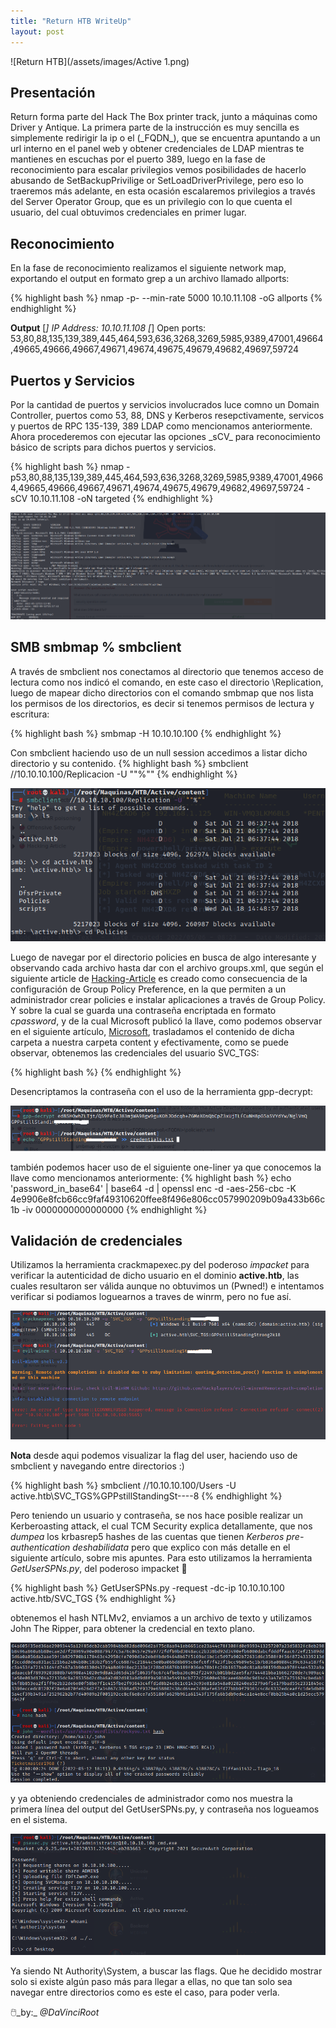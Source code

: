 ```yaml
---
title: "Return HTB WriteUp"
layout: post
---
```

![Return HTB](/assets/images/Active 1.png)


<h2>Presentación</h2>
Return forma parte del Hack The Box printer track, junto a máquinas como Driver y Antique. La primera parte de la instrucción es muy sencilla es simplemente redirigir la ip o el (_FQDN_), que se encuentra apuntando a un url interno en el panel web y obtener credenciales de LDAP mientras te mantienes en escuchas por el puerto 389, luego en la fase de reconocimiento para  escalar privilegios vemos posibilidades de hacerlo abusando de SetBackupPrivilige or SetLoadDriverPrivilege, pero eso lo traeremos más adelante, en esta ocasión escalaremos privilegios a través del Server Operator Group, que es un privilegio con lo que cuenta el usuario, del cual obtuvimos credenciales en primer lugar.

<h2>Reconocimiento</h2>

En la fase de reconocimiento realizamos el siguiente network map, exportando el output en formato grep a un archivo llamado allports:
  
{% highlight bash %}
nmap -p- --min-rate 5000 10.10.11.108 -oG allports
{% endhighlight %}

**Output** 
[*] IP Address: 10.10.11.108
[*] Open ports: 53,80,88,135,139,389,445,464,593,636,3268,3269,5985,9389,47001,49664,49665,49666,49667,49671,49674,49675,49679,49682,49697,59724

<h2>Puertos y Servicios</h2>
Por la cantidad de puertos y servicios involucrados luce comno un Domain Controller, puertos como 53, 88, DNS y Kerberos resepctivamente, servicos y puertos de RPC 135-139, 389 LDAP como mencionamos anteriormente. Ahora procederemos con ejecutar las opciones _sCV_ para reconocimiento básico de scripts para dichos puertos y servicios. 

{% highlight bash %}
nmap -p53,80,88,135,139,389,445,464,593,636,3268,3269,5985,9389,47001,49664,49665,49666,49667,49671,49674,49675,49679,49682,49697,59724 -sCV 10.10.11.108 -oN targeted
{% endhighlight %}

![Ative HTB](/assets/images/services.png)

<h2> SMB smbmap % smbclient </h2>
A través de smbclient nos conectamos al directorio que tenemos acceso de lectura como nos indicó el comando, en este caso el directorio \Replication, luego de mapear dicho directorios con el comando smbmap que nos lista los permisos de los directorios, es decir si tenemos permisos de lectura y escritura:

{% highlight bash %}
smbmap -H 10.10.10.100
{% endhighlight %}

Con smbclient haciendo uso de un null session accedimos a listar dicho directorio y su contenido.
{% highlight bash %}
smbclient //10.10.10.100/Replicacion -U ""%""
{% endhighlight %}

![Ative HTB](/assets/images/smbclient.png)

Luego de navegar por el directorio policies en busca de algo interesante y observando cada archivo hasta dar con el archivo groups.xml, que según el siguiente article de [Hacking-Article][Hacking-Article] es creado como consecuencia de la configuración de Group Policy Preference, en la que permiten a un administrador crear policies e instalar aplicaciones a través de Group Policy. Y sobre la cual se guarda una contraseña encriptada en formato _cpassword_, y de la cual Microsoft publicó la llave, como podemos observar en el siguiente artículo, [Microsoft][Microsoft], trasladamos el contenido de dicha carpeta a nuestra carpeta content y efectivamente, como se puede observar, obtenemos las credenciales del usuario SVC_TGS:

{% highlight bash %} <?xml version="1.0" encoding="utf-8"?>
<Groups clsid="{3125E937-EB16-4b4c-9934-544FC6D24D26}"><User clsid="{DF5F1855-51E5-4d24-8B1A-D9BDE98BA1D1}" name="active.htb\SVC_TGS" image="2" changed="2018-07-18 20:46:06" uid="{EF57DA28-5F69-4530-A59E-AAB58578219D}"><Properties action="U" newName="" fullName="" description="" cpassword="edBSHOwhZLTjt/QS9FeIcJ83mjWA98gw9guKOhJOdcqh+ZGMeXOsQbCpZ3xUjTLfCuNH8pG5aSVYdYw/NglVmQ" changeLogon="0" noChange="1" neverExpires="1" acctDisabled="0" userName="active.htb\SVC_TGS"/></User>
</Groups> {% endhighlight %}

Desencriptamos la contraseña con el uso de la herramienta gpp-decrypt:

![Ative HTB](/assets/images/ggp.png)

también podemos hacer uso de el siguiente one-liner ya que conocemos la llave como mencionamos anteriormente:
{% highlight bash %} 
echo 'password_in_base64' | base64 -d | openssl enc -d -aes-256-cbc -K 4e9906e8fcb66cc9faf49310620ffee8f496e806cc057990209b09a433b66c1b -iv 0000000000000000 
{% endhighlight %}

<h2>Validación de credenciales</h2>

Utilizamos la herramienta crackmapexec.py del poderoso _impacket_ para verificar la autenticidad de dicho usuario en el dominio **active.htb**, las cuales resultaron ser válida aunque no obtuvimos un (Pwned!) e intentamos verificar si podiamos loguearnos a traves de winrm, pero no fue así. 

![Ative HTB](/assets/images/gpp.png)

**Nota** desde aqui podemos visualizar la flag del user, haciendo uso de smbclient y navegando entre directorios :)

{% highlight bash %} smbclient //10.10.10.100/Users -U active.htb\\SVC_TGS%GPPstillStandingSt----8 {% endhighlight %}

Pero teniendo un usuario y contraseña, se nos hace posible realizar un Kerberoasting attack, el cual TCM Security explica detallamente, que nos _dumpea_ los krbasrep5 hashes de las cuentas que tienen _Kerberos pre-authentication deshabilidata_ pero que explico con más detalle en el siguiente artículo, sobre mis apuntes. 
Para esto utilizamos la herramienta _GetUserSPNs.py_, del poderoso impacket 🏅  

{% highlight bash %} GetUserSPNs.py -request -dc-ip 10.10.10.100 active.htb/SVC_TGS {% endhighlight %}

obtenemos el hash NTLMv2, enviamos a un archivo de texto y utilizamos John The Ripper, para obtener la credencial en texto plano.

![Ative HTB](/assets/images/hash.png)

y ya obteniendo credenciales de administrador como nos muestra la primera línea del output del GetUserSPNs.py, y contraseña nos logueamos en el sistema. 

![Ative HTB](/assets/images/psexec.png)

Ya siendo Nt Authority\System, a buscar las flags.
Que he decidido mostrar solo si existe algún paso más para llegar a ellas, no que tan solo sea navegar entre directorios como es este el caso, para poder verla. 

🖱️_by:_ *@DaVinciRoot*

[Hacking-Article]: https://www.hackingarticles.in/credential-dumping-group-policy-preferences-gpp/
[Microsoft]: https://docs.microsoft.com/en-us/openspecs/windows_protocols/ms-gppref/2c15cbf0
